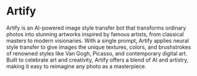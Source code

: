 # Artify
Artify is an AI-powered image style transfer bot that transforms ordinary photos into stunning artworks inspired by famous artists, from classical masters to modern visionaries. With a single prompt, Artify applies neural style transfer to give images the unique textures, colors, and brushstrokes of renowned styles like Van Gogh, Picasso, and contemporary digital art. Built to celebrate art and creativity, Artify offers a blend of AI and artistry, making it easy to reimagine any photo as a masterpiece.
